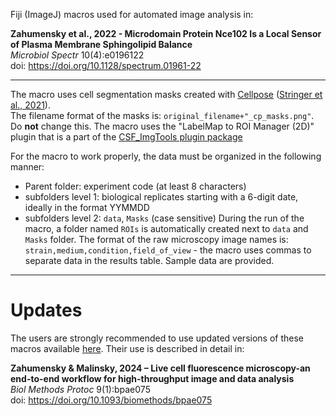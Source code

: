 Fiji (ImageJ) macros used for automated image analysis in:

**Zahumensky et al., 2022 - Microdomain Protein Nce102 Is a Local Sensor of Plasma Membrane Sphingolipid Balance**\
*Microbiol Spectr* 10(4):e0196122\
doi: https://doi.org/10.1128/spectrum.01961-22

---

The macro uses cell segmentation masks created with [Cellpose](https://www.cellpose.org/) ([Stringer et al., 2021](https://doi.org/10.1038/s41592-020-01018-x)).\
The filename format of the masks is: `original_filename+"_cp_masks.png"`. Do **not** change this.
The macro uses the "LabelMap to ROI Manager (2D)" plugin that is a part of the [CSF_ImgTools plugin package](https://sites.imagej.net/SCF-MPI-CBG/)

For the macro to work properly, the data must be organized in the following manner:
- Parent folder: experiment code (at least 8 characters)
- subfolders level 1: biological replicates starting with a 6-digit date, ideally in the format YYMMDD
- subfolders level 2: `data`, `Masks` (case sensitive)
During the run of the macro, a folder named `ROIs` is automatically created next to `data` and `Masks` folder.
The format of the raw microscopy image names is: `strain,medium,condition,field_of_view` - the macro uses commas to separate data in the results table.
Sample data are provided.


---
# Updates
The users are strongly recommended to use updated versions of these macros available [here](https://github.com/jakubzahumensky/microscopy_analysis).
Their use is described in detail in:

**Zahumensky & Malinsky, 2024 – Live cell fluorescence microscopy-an end-to-end workflow for high-throughput image and data analysis**\
*Biol Methods Protoc* 9(1):bpae075\
doi: https://doi.org/10.1093/biomethods/bpae075
